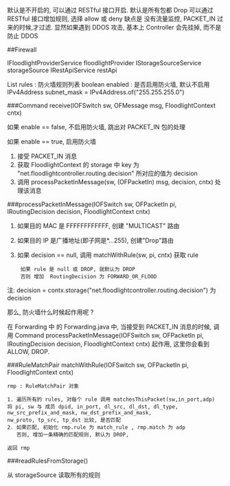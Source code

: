 
默认是不开启的, 可以通过 RESTful 接口开启.
默认是所有包都 Drop
可以通过 RESTful 接口增加规则, 选择 allow 或 deny
缺点是 没有流量监控, PACKET_IN 过来的时候,才过滤. 显然如果遇到 DDOS 攻击, 基本上 Controller 会先挂掉, 
而不是防止 DDOS


##Firewall

IFloodlightProviderService floodlightProvider
IStorageSourceService storageSource
IRestApiService restApi

List<FirewallRule> rules  : 防火墙规则列表
boolean enabled           : 是否启用防火墙, 默认不启用
IPv4Address subnet_mask = IPv4Address.of("255.255.255.0")


###Command receive(IOFSwitch sw, OFMessage msg, FloodlightContext cntx)

如果 enable == false, 不启用防火墙, 跳出对 PACKET_IN 包的处理

如果 enable == true, 启用防火墙

1. 接受 PACKET_IN 消息
2. 获取 FloodlightContext 的 storage 中 key 为 "net.floodlightcontroller.routing.decision" 所对应的值为 decision
3. 调用 processPacketInMessage(sw, (OFPacketIn) msg, decision, cntx) 处理该消息

###processPacketInMessage(IOFSwitch sw, OFPacketIn pi, IRoutingDecision decision, FloodlightContext cntx)

1. 如果目的 MAC 是 FFFFFFFFFFFF, 创建 "MULTICAST" 路由
2. 如果目的 IP 是广播地址(即子网是*.*.*.255), 创建"Drop"路由
3. 如果 decision == null, 调用 matchWithRule(sw, pi, cntx) 获取 rule

        如果 rule 是 null 或 DROP, 就默认为 DROP
        否则 增加  RoutingDecision 为 FORWARD_OR_FLOOD

注: decision = contx.storage("net.floodlightcontroller.routing.decision") 为 decision

那么, 防火墙什么时候起作用呢 ?

在 Forwarding 中 的 Forwarding.java 中, 当接受到 PACKET_IN 消息的时候, 调用 Command processPacketInMessage(IOFSwitch sw, OFPacketIn pi, IRoutingDecision decision, FloodlightContext cntx)
起作用, 这里你会看到 ALLOW, DROP.


###RuleMatchPair matchWithRule(IOFSwitch sw, OFPacketIn pi, FloodlightContext cntx)

    rmp : RuleMatchPair 对象

    1. 遍历所有的 rules, 对每个 rule 调用 matchesThisPacket(sw,in_port,adp) 
    将 pi, sw 与 成员 dpid, in_port, dl_src, dl_dst, dl_type, 
    nw_src_prefix_and_mask, nw_dst_prefix_and_mask, 
    nw_proto, tp_src, tp_dst 比较, 是否匹配
    2. 如果匹配, 初始化 rmp.rule 为 match_rule , rmp.match 为 adp
       否则, 增加一条精确的匹配规则, 默认为 DROP, 

    返回 rmp


###readRulesFromStorage()

从 storageSource 读取所有的规则

